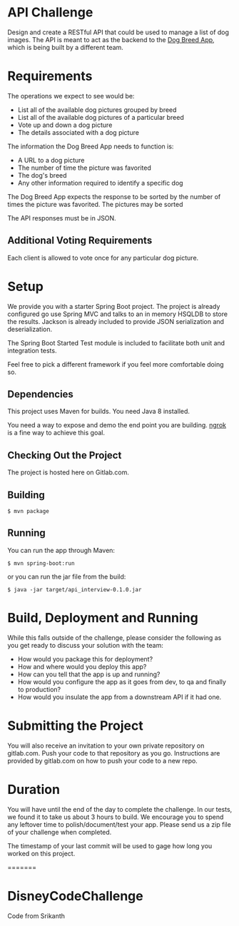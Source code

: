 # API Challenge

Design and create a RESTful API that could be used to manage a list of dog images. The API is meant to act as the backend to the [Dog Breed App](https://gist.github.com/maxdisney/26e421c68f5d543be5b2), which is being built by a different team.

# Requirements

The operations we expect to see would be:

* List all of the available dog pictures grouped by breed
* List all of the available dog pictures of a particular breed
* Vote up and down a dog picture
* The details associated with a dog picture

The information the Dog Breed App needs to function is:

* A URL to a dog picture
* The number of time the picture was favorited
* The dog's breed
* Any other information required to identify a specific dog

The Dog Breed App expects the response to be sorted by the number of times the picture was favorited. The pictures may be sorted

The API responses must be in JSON.

## Additional Voting Requirements

Each client is allowed to vote once for any particular dog picture.

# Setup

We provide you with a starter Spring Boot project. The project is already configured go use Spring MVC and talks to an in memory HSQLDB to store the results. Jackson is already included to provide JSON serialization and deserialization.

The Spring Boot Started Test module is included to facilitate both unit and integration tests.

Feel free to pick a different framework if you feel more comfortable doing so.

## Dependencies

This project uses Maven for builds.
You need Java 8 installed.

You need a way to expose and demo the end point you are building. [ngrok](https://ngrok.com/) is a fine way to achieve this goal.

## Checking Out the Project

The project is hosted here on Gitlab.com.

## Building

```
$ mvn package
```

## Running

You can run the app through Maven:

```
$ mvn spring-boot:run
```

or you can run the jar file from the build:

```
$ java -jar target/api_interview-0.1.0.jar
```

# Build, Deployment and Running

While this falls outside of the challenge, please consider the following as you get ready to discuss your solution with the team:

* How would you package this for deployment?
* How and where would you deploy this app?
* How can you tell that the app is up and running?
* How would you configure the app as it goes from dev, to qa and finally to production?
* How would you insulate the app from a downstream API if it had one.

# Submitting the Project

You will also receive an invitation to your own private repository on gitlab.com. Push your code to that repository as
you go. Instructions are provided by gitlab.com on how to push your code to a new repo.

# Duration

You will have until the end of the day to complete the challenge. In our tests, we found it to take us about 3 hours to build. We encourage you to spend any leftover time to polish/document/test your app. Please send us a zip file of your challenge when completed.

The timestamp of your last commit will be used to gage how long you worked on this project.


=======
# DisneyCodeChallenge
Code from Srikanth
